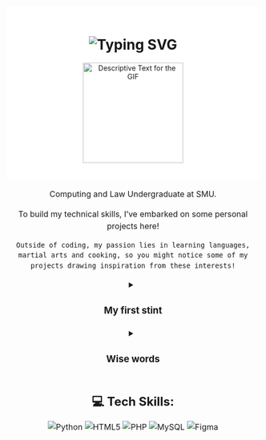 <div align="center" style="background-color: #ffffff; padding: 20px;">
    <h1>
        <img 
            src="https://readme-typing-svg.herokuapp.com?font=Jetbrains+mono&size=40&duration=3000&color=000000&background=FFFFFF&center=true&vCenter=true&width=600&lines=Hello!..+I'm+Astin;This+is..;..my+Github..;Currently+trying..;..things+out..😆" 
            alt="Typing SVG" 
        />
    </h1>
    <p>
        <img src="https://media.tenor.com/55GQW08LWVsAAAAC/scratch-running.gif" alt="Descriptive Text for the GIF" width="200" />
    </p>
</div>

<!-- Intro and summary text block -->
<div style="text-align: center; max-width: 600px; margin: auto; line-height: 1.5; font-size: 16px;">
  <p align="center">
    Computing and Law Undergraduate at SMU.
  </p>
  <p align="center">
    To build my technical skills, I’ve embarked on some personal projects here!
  
    Outside of coding, my passion lies in learning languages, martial arts and cooking, so you might notice some of my projects drawing inspiration from these interests!
  </p>

  <details>
    <summary align="center">
      <h3>My first stint</h3>
    </summary>
    <p align="center">
      What's with the profile pic?
    </p>
    <p>
     The Scratch cat represents my initial encounters with coding, which started in primary and secondary school when the school occasionally brought in Scratch vendors to spark interest. I didn't find coding particularly interesting then, but eventually found the appeal after entering university, with my first programming language being Python (hence the cat and Python). Signifying a journey full of firsts, I hope to explore novel ideas and projects here.
    </p>
  </details>

  <details>
    <summary align="center">
      <h3>Wise words</h3>
    </summary>
      <blockquote>
        <p align="center">"First, make it, then, make it work, lastly, if you can, make it pretty"
        </p>
      </blockquote>
  </details>

## 💻 Tech Skills:

![Python](https://img.shields.io/badge/python-3670A0?style=for-the-badge&logo=python&logoColor=ffdd54) ![HTML5](https://img.shields.io/badge/html5-%23E34F26.svg?style=for-the-badge&logo=html5&logoColor=white) ![PHP](https://img.shields.io/badge/php-%23777BB4.svg?style=for-the-badge&logo=php&logoColor=white) ![MySQL](https://img.shields.io/badge/mysql-4479A1.svg?style=for-the-badge&logo=mysql&logoColor=white) ![Figma](https://img.shields.io/badge/figma-%23F24E1E.svg?style=for-the-badge&logo=figma&logoColor=white)

  </div>
